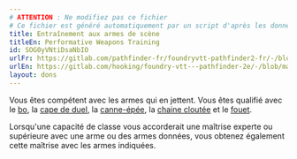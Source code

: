 ```yaml
---
# ATTENTION : Ne modifiez pas ce fichier
# Ce fichier est généré automatiquement par un script d'après les données du module Foundry VTT officiel et de sa traduction
title: Entraînement aux armes de scène
titleEn: Performative Weapons Training
id: SOG0yVNtiDsaNbIO
urlFr: https://gitlab.com/pathfinder-fr/foundryvtt-pathfinder2-fr/-/blob/master/data/feats/SOG0yVNtiDsaNbIO.htm
urlEn: https://gitlab.com/hooking/foundry-vtt---pathfinder-2e/-/blob/master/packs/data/feats.db/performative-weapons-training.json
layout: dons
---
```

Vous êtes compétent avec les armes qui en jettent. Vous êtes qualifié avec le [bo](../équipements/bô.md), la [cape de duel](../équipements/cape-de-duel.md), la [canne-épée](../équipements/canne-épée.md), la [chaine cloutée](../équipements/chaîne-cloutée.md) et le [fouet](../équipements/fouet.md).

Lorsqu'une capacité de classe vous accorderait une maîtrise experte ou supérieure avec une arme ou des armes données, vous obtenez également cette maîtrise avec les armes indiquées.
